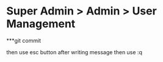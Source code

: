 # Super Admin > Admin > User Management

***git commit 

then use esc button after writing message then use :q